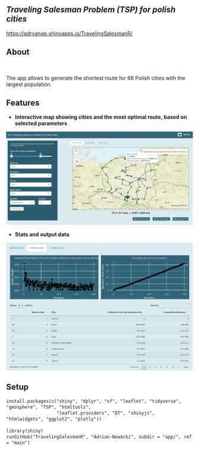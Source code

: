 
## *Traveling Salesman Problem (TSP) for polish cities*
https://adryanqe.shinyapps.io/TravelingSalesmanR/
<br />



## About

<br />

The app allows to generate the shortest route for 66 Polish cities with the largest population.

## Features

* **Interactive map showing cities and the most optimal route, based on selected parameters**

<img src="./png/main.png" width="650">

<br />

* **Stats and output data**

<img src="./png/stats.png" width="650">

<br />

## Setup

```
install.packages(c("shiny", "dplyr", "sf", "leaflet", "tidyverse", "geosphere", "TSP", "htmltools",
                   "leaflet.providers", "DT", "shinyjs", "htmlwidgets", "ggplot2", "plotly"))
                   
library(shiny)
runGitHub("TravelingSalesmanR", "Adrian-Nowacki", subdir = "app/", ref = "main")
```

